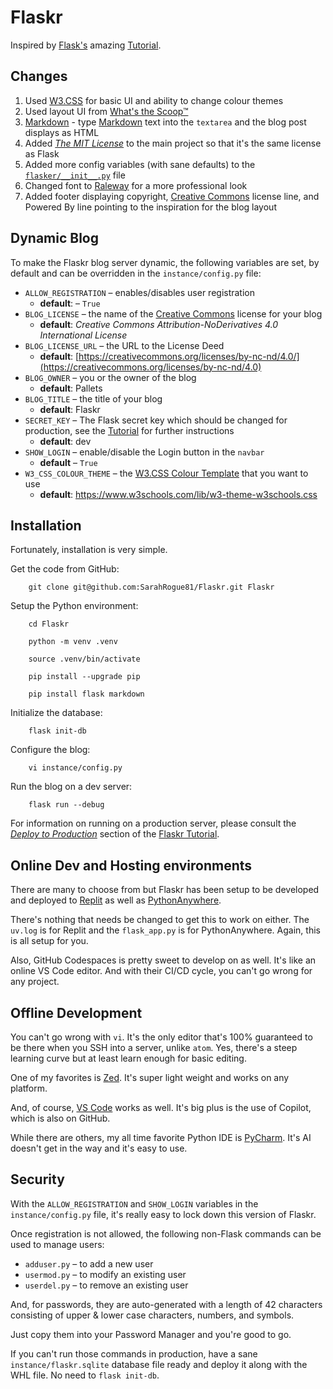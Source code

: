 # Flaskr

Inspired by [Flask's](https://pypi.org/project/Flask/) amazing [Tutorial](https://flask.palletsprojects.com/en/stable/tutorial/).

## Changes

1. Used [W3.CSS](https://www.w3schools.com/w3css/default.asp) for basic UI and ability to change colour themes
2. Used layout UI from [What's the Scoop™](https://github.com/Woz-U-Group-Projects/team-glampfire-trail-mix)
3. [Markdown](https://pypi.org/project/Markdown/) - type [Markdown](https://daringfireball.net/projects/markdown/) text into the `textarea` and the blog post displays as HTML
4. Added [_The MIT License_](https://opensource.org/license/mit) to the main project so that it's the same license as Flask
5. Added more config variables (with sane defaults) to the [`flasker/__init__.py`](https://github.com/SarahRogue81/Flaskr/blob/main/flaskr/__init__.py) file
6. Changed font to [Raleway](https://fonts.google.com/specimen/Raleway) for a more professional look
7. Added footer displaying copyright, [Creative Commons](https://creativecommons.org/) license line, and Powered By line pointing to the inspiration for the blog layout

## Dynamic Blog

To make the Flaskr blog server dynamic, the following variables are set, by default and can be overridden in the `instance/config.py` file:

- `ALLOW_REGISTRATION` &ndash; enables/disables user registration
   - __default__: &ndash; `True`
- `BLOG_LICENSE` &ndash; the name of the [Creative Commons](https://creativecommons.org/) license for your blog
   - __default__: _Creative Commons Attribution-NoDerivatives 4.0 International License_
- `BLOG_LICENSE_URL` &ndash; the URL to the License Deed
   - __default__: [https://creativecommons.org/licenses/by-nc-nd/4.0/](https://creativecommons.org/licenses/by-nc-nd/4.0)
- `BLOG_OWNER` &ndash; you or the owner of the blog
   - __default__: Pallets
- `BLOG_TITLE` &ndash; the title of your blog
   - __default__: Flaskr
- `SECRET_KEY` &ndash; The Flask secret key which should be changed for production, see the [Tutorial](https://flask.palletsprojects.com/en/stable/tutorial/deploy/#configure-the-secret-key) for further instructions
   - __default__: dev
- `SHOW_LOGIN` &ndash; enable/disable the Login button in the `navbar`
   - __default__ &ndash; `True`
- `W3_CSS_COLOUR_THEME` &ndash; the [W3.CSS Colour Template](https://www.w3schools.com/w3css/w3css_color_themes.asp) that you want to use
   - __default__: https://www.w3schools.com/lib/w3-theme-w3schools.css

## Installation

Fortunately, installation is very simple.

Get the code from GitHub:

        git clone git@github.com:SarahRogue81/Flaskr.git Flaskr

Setup the Python environment:

        cd Flaskr

        python -m venv .venv

        source .venv/bin/activate

        pip install --upgrade pip

        pip install flask markdown

Initialize the database:

        flask init-db

Configure the blog:

        vi instance/config.py

Run the blog on a dev server:

        flask run --debug

For information on running on a production server, please consult the [_Deploy to Production_](https://flask.palletsprojects.com/en/stable/tutorial/deploy/) section of the [Flaskr Tutorial](https://flask.palletsprojects.com/en/stable/tutorial/).

## Online Dev and Hosting environments

There are many to choose from but Flaskr has been setup to be developed and deployed to [Replit](https://replit.com/) as well as [PythonAnywhere](https://pythonanywhere.com).

There's nothing that needs be changed to get this to work on either. The `uv.log` is for Replit and the `flask_app.py` is for PythonAnywhere. Again, this is all setup for you.

Also, GitHub Codespaces is pretty sweet to develop on as well. It's like an online VS Code editor. And with their CI/CD cycle, you can't go wrong for any project.

## Offline Development

You can't go wrong with `vi`. It's the only editor that's 100% guaranteed to be there when you SSH into a server, unlike `atom`. Yes, there's a steep learning curve but at least learn enough for basic editing.

One of my favorites is [Zed](https://zed.dev/). It's super light weight and works on any platform.

And, of course, [VS Code](https://code.visualstudio.com/) works as well. It's big plus is the use of Copilot, which is also on GitHub.

While there are others, my all time favorite Python IDE is [PyCharm](https://www.jetbrains.com/pycharm/). It's AI doesn\'t get in the way and it's easy to use.

## Security

With the `ALLOW_REGISTRATION` and `SHOW_LOGIN` variables in the `instance/config.py` file, it's really easy to lock down this version of Flaskr.

Once registration is not allowed, the following non-Flask commands can be used to manage users:

   - `adduser.py` &ndash; to add a new user
   - `usermod.py` &ndash; to modify an existing user
   - `userdel.py` &ndash; to remove an existing user

And, for passwords, they are auto-generated with a length of 42 characters consisting of upper & lower case characters, numbers, and symbols.

Just copy them into your Password Manager and you're good to go.

If you can't run those commands in production, have a sane `instance/flaskr.sqlite` database file ready and deploy it along with the WHL file. No need to `flask init-db`.

